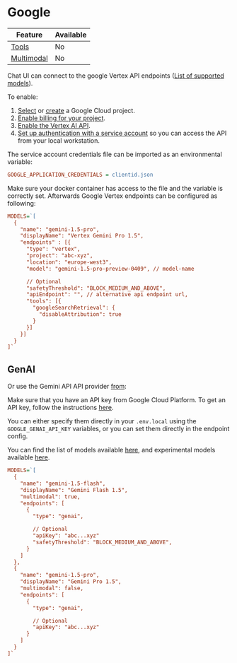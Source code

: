 # Google

| Feature                     | Available |
| --------------------------- | --------- |
| [Tools](../tools)           | No        |
| [Multimodal](../multimodal) | No        |

Chat UI can connect to the google Vertex API endpoints ([List of supported models](https://cloud.google.com/vertex-ai/generative-ai/docs/learn/models)).

To enable:

1. [Select](https://console.cloud.google.com/project) or [create](https://cloud.google.com/resource-manager/docs/creating-managing-projects#creating_a_project) a Google Cloud project.
1. [Enable billing for your project](https://cloud.google.com/billing/docs/how-to/modify-project).
1. [Enable the Vertex AI API](https://console.cloud.google.com/flows/enableapi?apiid=aiplatform.googleapis.com).
1. [Set up authentication with a service account](https://cloud.google.com/docs/authentication/getting-started)
   so you can access the API from your local workstation.

The service account credentials file can be imported as an environmental variable:

```ini
GOOGLE_APPLICATION_CREDENTIALS = clientid.json
```

Make sure your docker container has access to the file and the variable is correctly set.
Afterwards Google Vertex endpoints can be configured as following:

```ini
MODELS=`[
  {
    "name": "gemini-1.5-pro",
    "displayName": "Vertex Gemini Pro 1.5",
    "endpoints" : [{
      "type": "vertex",
      "project": "abc-xyz",
      "location": "europe-west3",
      "model": "gemini-1.5-pro-preview-0409", // model-name

      // Optional
      "safetyThreshold": "BLOCK_MEDIUM_AND_ABOVE",
      "apiEndpoint": "", // alternative api endpoint url,
      "tools": [{
        "googleSearchRetrieval": {
          "disableAttribution": true
        }
      }]
    }]
  }
]`
```

## GenAI

Or use the Gemini API API provider [from](https://github.com/google-gemini/generative-ai-js#readme):

Make sure that you have an API key from Google Cloud Platform. To get an API key, follow the instructions [here](https://ai.google.dev/gemini-api/docs/api-key).

You can either specify them directly in your `.env.local` using the `GOOGLE_GENAI_API_KEY` variables, or you can set them directly in the endpoint config.

You can find the list of models available [here](https://ai.google.dev/gemini-api/docs/models/gemini), and experimental models available [here](https://ai.google.dev/gemini-api/docs/models/experimental-models).

```ini
MODELS=`[
  {
    "name": "gemini-1.5-flash",
    "displayName": "Gemini Flash 1.5",
    "multimodal": true,
    "endpoints": [
      {
        "type": "genai",

        // Optional
        "apiKey": "abc...xyz"
        "safetyThreshold": "BLOCK_MEDIUM_AND_ABOVE",
      }
    ]
  },
  {
    "name": "gemini-1.5-pro",
    "displayName": "Gemini Pro 1.5",
    "multimodal": false,
    "endpoints": [
      {
        "type": "genai",

        // Optional
        "apiKey": "abc...xyz"
      }
    ]
  }
]`
```
